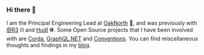 ### Hi there 👋

I am the Principal Engineering Lead at [OakNorth](https://www.oaknorth.co.uk/) 🌳, and was previously with [@R3](https://www.r3.com/) ⛓ and [Hudl](https://www.hudl.com/) ⚽️. Some Open Source projects that I have been involved with are [Corda](https://github.com/corda/corda), [GraphQL.NET](https://github.com/graphql-dotnet/graphql-dotnet) and [Conventions](https://github.com/graphql-dotnet/conventions). You can find miscellaneous thoughts and findings in my [blog](https://tlil.github.io/).

